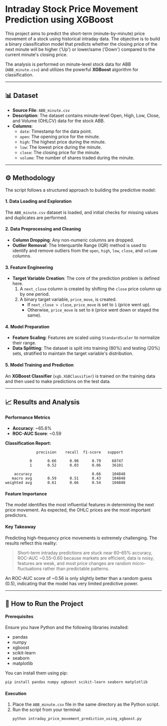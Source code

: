 # Intraday Stock Price Movement Prediction using XGBoost

This project aims to predict the short-term (minute-by-minute) price movement of a stock using historical intraday data. The objective is to build a binary classification model that predicts whether the closing price of the next minute will be higher ('Up') or lower/same ('Down') compared to the current minute's closing price.

The analysis is performed on minute-level stock data for ABB (`ABB_minute.csv`) and utilizes the powerful **XGBoost** algorithm for classification.

-----

## 📊 Dataset

  * **Source File**: `ABB_minute.csv`
  * **Description**: The dataset contains minute-level Open, High, Low, Close, and Volume (OHLCV) data for the stock ABB.
  * **Columns**:
      * `date`: Timestamp for the data point.
      * `open`: The opening price for the minute.
      * `high`: The highest price during the minute.
      * `low`: The lowest price during the minute.
      * `close`: The closing price for the minute.
      * `volume`: The number of shares traded during the minute.

-----

## ⚙️ Methodology

The script follows a structured approach to building the predictive model:

#### 1\. Data Loading and Exploration

The `ABB_minute.csv` dataset is loaded, and initial checks for missing values and duplicates are performed.

#### 2\. Data Preprocessing and Cleaning

  * **Column Dropping**: Any non-numeric columns are dropped.
  * **Outlier Removal**: The Interquartile Range (IQR) method is used to identify and remove outliers from the `open`, `high`, `low`, `close`, and `volume` columns.

#### 3\. Feature Engineering

  * **Target Variable Creation**: The core of the prediction problem is defined here.
    1.  A `next_close` column is created by shifting the `close` price column up by one period.
    2.  A binary target variable, `price_move`, is created.
          * If `next_close > close`, `price_move` is set to `1` (price went up).
          * Otherwise, `price_move` is set to `0` (price went down or stayed the same).

#### 4\. Model Preparation

  * **Feature Scaling**: Features are scaled using `StandardScaler` to normalize their range.
  * **Data Splitting**: The dataset is split into training (80%) and testing (20%) sets, stratified to maintain the target variable's distribution.

#### 5\. Model Training and Prediction

An **XGBoost Classifier** (`xgb.XGBClassifier`) is trained on the training data and then used to make predictions on the test data.

-----

## 📈 Results and Analysis

#### Performance Metrics

  * **Accuracy**: \~65.6%
  * **ROC-AUC Score**: \~0.59

**Classification Report:**

```
              precision    recall  f1-score   support

           0       0.66      0.98      0.79     68747
           1       0.52      0.03      0.06     36101

    accuracy                           0.66     104848
   macro avg       0.59      0.51      0.43     104848
weighted avg       0.61      0.66      0.54     104848
```

#### Feature Importance

The model identifies the most influential features in determining the next price movement. As expected, the OHLC prices are the most important predictors.

#### Key Takeaway

Predicting high-frequency price movements is extremely challenging. The results reflect this reality:

> Short-term intraday predictions are stuck near 60–65% accuracy, ROC-AUC \~0.55–0.60 because markets are efficient, data is noisy, features are weak, and most price changes are random micro-fluctuations rather than predictable patterns.

An ROC-AUC score of \~0.56 is only slightly better than a random guess (0.5), indicating that the model has very limited predictive power.

-----

## 🚀 How to Run the Project

#### Prerequisites

Ensure you have Python and the following libraries installed:

  * pandas
  * numpy
  * xgboost
  * scikit-learn
  * seaborn
  * matplotlib

You can install them using pip:

```bash
pip install pandas numpy xgboost scikit-learn seaborn matplotlib
```

#### Execution

1.  Place the `ABB_minute.csv` file in the same directory as the Python script.
2.  Run the script from your terminal:
    ```bash
    python intraday_price_movement_prediction_using_xgboost.py
    ```
